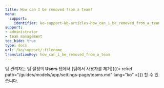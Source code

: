 ```yaml
---
title: How can I be removed from a team?
menu:
  support:
    identifier: ko-support-kb-articles-how_can_i_be_removed_from_a_team
support:
- administrator
- team management
toc_hide: true
type: docs
url: /ko/support/:filename
translationKey: how_can_i_be_removed_from_a_team
---
```

팀 관리자는 팀 설정의 **Users** 탭에서 [팀에서 사용자를 제거]({{< relref path="/guides/models/app/settings-page/teams.md" lang="ko" >}}) 할 수 있습니다.
